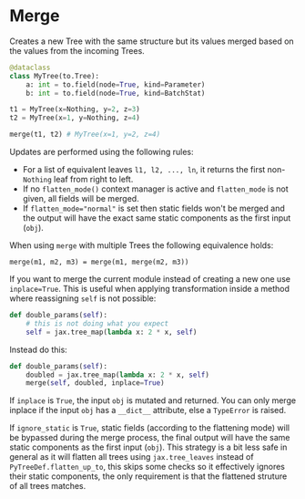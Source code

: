 # Merge

Creates a new Tree with the same structure but its values merged based on the values from the incoming Trees. 

```python
@dataclass
class MyTree(to.Tree):
    a: int = to.field(node=True, kind=Parameter)
    b: int = to.field(node=True, kind=BatchStat)

t1 = MyTree(x=Nothing, y=2, z=3)
t2 = MyTree(x=1, y=Nothing, z=4)

merge(t1, t2) # MyTree(x=1, y=2, z=4)
```

Updates are performed using the following rules:

* For a list of equivalent leaves `l1, l2, ..., ln`, it returns the first non-`Nothing` leaf from right to left.
* If no `flatten_mode()` context manager is active and `flatten_mode` is not given, all fields will be merged.
* If `flatten_mode="normal"` is set then static fields won't be merged and the output will have the exact same static components as the first input (`obj`).

When using `merge` with multiple Trees the following equivalence holds:

```
merge(m1, m2, m3) = merge(m1, merge(m2, m3))
```

If you want to merge the current module instead of creating a new one use `inplace=True`. This is useful when applying transformation inside a method where reassigning `self` is not possible:

```python
def double_params(self):
    # this is not doing what you expect
    self = jax.tree_map(lambda x: 2 * x, self)
```
Instead do this:

```python
def double_params(self):
    doubled = jax.tree_map(lambda x: 2 * x, self)
    merge(self, doubled, inplace=True)
```

If `inplace` is `True`, the input `obj` is mutated and returned. You can only merge inplace if the input `obj` has a `__dict__` attribute, else a `TypeError` is raised.

If `ignore_static` is `True`, static fields (according to the flattening mode) will be bypassed during the merge process, the final output will have the same static components as the first input (`obj`). This strategy is a bit less safe in general as it will flatten all trees using `jax.tree_leaves` instead of `PyTreeDef.flatten_up_to`, this skips some checks so it effectively ignores their static components, the only requirement is that the flattened struture of all trees matches.
